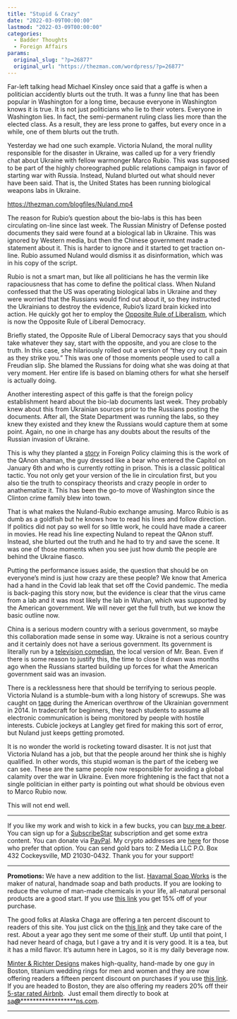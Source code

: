```yaml
---
title: "Stupid & Crazy"
date: "2022-03-09T00:00:00"
lastmod: "2022-03-09T00:00:00"
categories:
  - Badder Thoughts
  - Foreign Affairs
params:
  original_slug: "?p=26877"
  original_url: "https://thezman.com/wordpress/?p=26877"
---
```


Far-left talking head Michael Kinsley once said that a gaffe is when a
politician accidently blurts out the truth. It was a funny line that has
been popular in Washington for a long time, because everyone in
Washington knows it is true. It is not just politicians who lie to their
voters. Everyone in Washington lies. In fact, the semi-permanent ruling
class lies more than the elected class. As a result, they are less prone
to gaffes, but every once in a while, one of them blurts out the truth.

Yesterday we had one such example. Victoria Nuland, the moral nullity
responsible for the disaster in Ukraine, was called up for a very
friendly chat about Ukraine with fellow warmonger Marco Rubio. This was
supposed to be part of the highly choreographed public relations
campaign in favor of starting war with Russia. Instead, Nuland blurted
out what should never have been said. That is, the United States has
been running biological weapons labs in Ukraine.

<https://thezman.com/blogfiles/Nuland.mp4>

The reason for Rubio’s question about the bio-labs is this has been
circulating on-line since last week. The Russian Ministry of Defense
posted documents they said were found at a biological lab in Ukraine.
This was ignored by Western media, but then the Chinese government made
a statement about it. This is harder to ignore and it started to get
traction on-line. Rubio assumed Nuland would dismiss it as
disinformation, which was in his copy of the script.

Rubio is not a smart man, but like all politicians he has the vermin
like rapaciousness that has come to define the political class. When
Nuland confessed that the US was operating biological labs in Ukraine
and they were worried that the Russians would find out about it, so they
instructed the Ukrainians to destroy the evidence, Rubio’s lizard brain
kicked into action. He quickly got her to employ the
<a href="https://thezman.com/wordpress/?p=561" rel="noopener"
target="_blank">Opposite Rule of Liberalism</a>, which is now the
Opposite Rule of Liberal Democracy.

Briefly stated, the Opposite Rule of Liberal Democracy says that you
should take whatever they say, start with the opposite, and you are
close to the truth. In this case, she hilariously rolled out a version
of “they cry out it pain as they strike you.” This was one of those
moments people used to call a Freudian slip. She blamed the Russians for
doing what she was doing at that very moment. Her entire life is based
on blaming others for what she herself is actually doing.

Another interesting aspect of this gaffe is that the foreign policy
establishment heard about the bio-lab documents last week. They probably
knew about this from Ukrainian sources prior to the Russians posting the
documents. After all, the State Department was running the labs, so they
knew they existed and they knew the Russians would capture them at some
point. Again, no one in charge has any doubts about the results of the
Russian invasion of Ukraine.

This is why they planted a <a
href="https://foreignpolicy.com/2022/03/02/ukraine-biolabs-conspiracy-theory-qanon/"
rel="noopener" target="_blank">story</a> in Foreign Policy claiming this
is the work of the QAnon shaman, the guy dressed like a bear who entered
the Capitol on January 6th and who is currently rotting in prison. This
is a classic political tactic. You not only get your version of the lie
in circulation first, but you also tie the truth to conspiracy theorists
and crazy people in order to anathematize it. This has been the go-to
move of Washington since the Clinton crime family blew into town.

That is what makes the Nuland-Rubio exchange amusing. Marco Rubio is as
dumb as a goldfish but he knows how to read his lines and follow
direction. If politics did not pay so well for so little work, he could
have made a career in movies. He read his line expecting Nuland to
repeat the QAnon stuff. Instead, she blurted out the truth and he had to
try and save the scene. It was one of those moments when you see just
how dumb the people are behind the Ukraine fiasco.

Putting the performance issues aside, the question that should be on
everyone’s mind is just how crazy are these people? We know that America
had a hand in the Covid lab leak that set off the Covid pandemic. The
media is back-paging this story now, but the evidence is clear that the
virus came from a lab and it was most likely the lab in Wuhan, which was
supported by the American government. We will never get the full truth,
but we know the basic outline now.

China is a serious modern country with a serious government, so maybe
this collaboration made sense in some way. Ukraine is not a serious
country and it certainly does not have a serious government. Its
government is literally run by a
<a href="https://www.youtube.com/watch?v=UPT4oGTOHRo" rel="noopener"
target="_blank">television comedian</a>, the local version of Mr. Bean.
Even if there is some reason to justify this, the time to close it down
was months ago when the Russians started building up forces for what the
American government said was an invasion.

There is a recklessness here that should be terrifying to serious
people. Victoria Nuland is a stumble-bum with a long history of
screwups. She was caught on
<a href="https://www.youtube.com/watch?v=L2XNN0Yt6D8" rel="noopener"
target="_blank">tape</a> during the American overthrow of the Ukrainian
government in 2014. In tradecraft for beginners, they teach students to
assume all electronic communication is being monitored by people with
hostile interests. Cubicle jockeys at Langley get fired for making this
sort of error, but Nuland just keeps getting promoted.

It is no wonder the world is rocketing toward disaster. It is not just
that Victoria Nuland has a job, but that the people around her think she
is highly qualified. In other words, this stupid woman is the part of
the iceberg we can see. These are the same people now responsible for
avoiding a global calamity over the war in Ukraine. Even more
frightening is the fact that not a single politician in either party is
pointing out what should be obvious even to Marco Rubio now.

This will not end well.

------------------------------------------------------------------------

If you like my work and wish to kick in a few bucks, you can
<a href="https://www.buymeacoffee.com/mujolulu" rel="noopener"
target="_blank">buy me a beer</a>. You can sign up for a
<a href="https://www.subscribestar.com/the-z-blog" rel="noopener"
target="_blank">SubscribeStar</a> subscription and get some extra
content. You can donate via <a
href="https://www.paypal.com/donate/?cmd=_s-xclick&amp;hosted_button_id=UDAS2Q8JYA6CN&amp;source=url"
rel="noopener" target="_blank">PayPal</a>. My crypto addresses are
<a href="https://thezman.com/wordpress/?page_id=22713" rel="noopener"
target="_blank">here</a> for those who prefer that option. You can send
gold bars to: Z Media LLC P.O. Box 432 Cockeysville, MD 21030-0432.
Thank you for your support!

------------------------------------------------------------------------

**Promotions:** We have a new addition to the list.
<a href="https://havamalsoapworks.com/" rel="noopener"
target="_blank">Havamal Soap Works</a> is the maker of natural, handmade
soap and bath products. If you are looking to reduce the volume of
man-made chemicals in your life, all-natural personal products are a
good start. If you use
<a href="https://havamalsoapworks.com/discount/ZMAN" rel="noopener"
target="_blank">this link</a> you get 15% off of your purchase.

The good folks at Alaska Chaga are offering a ten percent discount to
readers of this site. You just click on the
<a href="https://alaskachaga.us/discount/ZMAN" rel="noopener noreferrer"
target="_blank">this link</a> and they take care of the rest. About a
year ago they sent me some of their stuff. Up until that point, I had
never heard of chaga, but I gave a try and it is very good. It is a tea,
but it has a mild flavor. It’s autumn here in Lagos, so it is my daily
beverage now.

<a href="https://www.minterandrichterdesigns.com/"
rel="noreferrer nofollow noopener" target="_blank">Minter &amp; Richter
Designs</a> makes high-quality, hand-made by one guy in Boston, titanium
wedding rings for men and women and they are now offering readers a
fifteen percent discount on purchases if you use
<a href="https://www.minterandrichterdesigns.com/discount/ZMAN"
rel="noreferrer nofollow noopener" target="_blank">this link</a>.
<span class="highlight"><span class="colour"><span class="font"><span class="size">If
you are headed to Boston, they are also offering my readers 20% off
their <a
href="https://www.airbnb.com/users/7988017/listings?user_id=7988017&amp;s=3"
rel="noopener noreferrer" target="_blank">5-star rated Airbnb</a>.  Just
email them directly to book at
<a href="mailto:sa***@*********************ns.com"
data-original-string="RpftHj07XPZ9wL5l1Xo+LA==cb7SzXYeM9pYVzMEYdKi1NfFtxNTzeGcp8giiUgyYzvP86e3OvRRdfLi0vNUVSV5MRB"><span
class="apbct-email-encoder"
data-original-string="xbI20vyF8xjay/nLPfcvww==cb74Q5Y51AGq+lHlBKwmc/q5j/TKh3QUDKYxvUeU2Rm0PYDlY5BQR9U2pJ4Y6S2qg1z"
title="This contact has been encoded by Anti-Spam by CleanTalk. Click to decode. To finish the decoding make sure that JavaScript is enabled in your browser.">sa<span
class="apbct-blur">***</span>@<span
class="apbct-blur">*********************</span>ns.com</span></a>.</span></span></span></span>

------------------------------------------------------------------------
